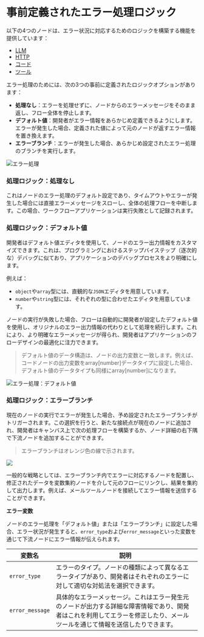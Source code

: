 # 事前定義されたエラー処理ロジック

以下の4つのノードは、エラー状況に対応するためのロジックを構築する機能を提供しています：

* [LLM](../node/llm.md)
* [HTTP](../node/http-request.md)
* [コード](../node/code.md)
* [ツール](../node/tools.md)

エラー処理のためには、次の3つの事前に定義されたロジックオプションがあります：

* **処理なし**：エラーを処理せずに、ノードからのエラーメッセージをそのまま返し、フロー全体を停止します。
* **デフォルト値**：開発者がエラー情報をあらかじめ定義できるようにします。エラーが発生した場合、定義された値によって元のノードが返すエラー情報を置き換えます。
* **エラーブランチ**：エラーが発生した場合、あらかじめ設定されたエラー処理のブランチを実行します。

![エラー処理](https://assets-docs.dify.ai/2024/12/6e2655949889d4d162945d840d698649.png)

### 処理ロジック：処理なし

これはノードのエラー処理のデフォルト設定であり、タイムアウトやエラーが発生した場合には直接エラーメッセージをスローし、全体の処理フローを中断します。この場合、ワークフローアプリケーションは実行失敗として記録されます。

### 処理ロジック：デフォルト値

開発者はデフォルト値エディタを使用して、ノードのエラー出力情報をカスタマイズできます。これは、プログラミングにおけるステップバイステップ（逐次的な）デバッグに似ており、アプリケーションのデバッグプロセスをより明確にします。

例えば：
* `object`や`array`型には、直観的な`JSON`エディタを用意しています。
* `number`や`string`型には、それぞれの型に合わせたエディタを用意しています。

ノードの実行が失敗した場合、フローは自動的に開発者が設定したデフォルト値を使用し、オリジナルのエラー出力情報の代わりとして処理を続行します。これにより、より明確なエラーメッセージが得られ、開発者はアプリケーションのフローデザインの最適化に注力できます。

> デフォルト値のデータ構造は、ノードの出力変数と一致します。例えば、コードノードの出力変数をarray[number]データタイプに設定した場合、デフォルト値のデータタイプも同様にarray[number]になります。

![エラー処理：デフォルト値](https://assets-docs.dify.ai/2024/12/e9e5e757090679243e0c9976093c7e6c.png)

### 処理ロジック：エラーブランチ

現在のノードの実行でエラーが発生した場合、予め設定されたエラーブランチがトリガーされます。この選択を行うと、新たな接続点が現在のノードに追加され、開発者はキャンバス上で次の処理フローを構築するか、ノード詳細の右下隅で下流ノードを追加することができます。

> エラーブランチはオレンジ色の線で示されます。

![](https://assets-docs.dify.ai/2024/12/e5ea1af947818bd9e27cab3042c1c4f3.png)

一般的な戦略としては、エラーブランチ内でエラーに対応するノードを配置し、修正されたデータを変数集約ノードを介して元のフローにリンクし、結果を集約して出力します。例えば、メールツールノードを接続してエラー情報を送信することができます。

**エラー変数**

ノードのエラー処理を「デフォルト値」または「エラーブランチ」に設定した場合、エラー状況が発生すると、`error_type`および`error_message`といった変数を通じて下流ノードにエラー情報が伝えられます。

<table>
  <thead>
    <tr>
      <th>変数名</th>
      <th>説明</th>
    </tr>
  </thead>
  <tbody>
    <tr>
      <td><code>error_type</code></td>
      <td>エラーのタイプ。ノードの種類によって異なるエラータイプがあり、開発者はそれぞれのエラーに対して適切な対処法を選択できます。</td>
    </tr>
    <tr>
      <td><code>error_message</code></td>
      <td>具体的なエラーメッセージ。これはエラー発生元のノードが出力する詳細な障害情報であり、開発者はこれを利用してエラーを修正したり、メールツールを通じて情報を送信したりできます。</td>
    </tr>
  </tbody>
</table>